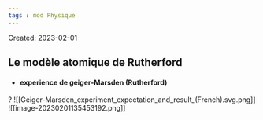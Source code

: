 ```yaml
---
tags : mod Physique
---
```

Created: 2023-02-01

## Le modèle atomique de Rutherford

- #### experience de geiger-Marsden (Rutherford)
?
![[Geiger-Marsden_experiment_expectation_and_result_(French).svg.png]]
![[image-20230201135453192.png]]

